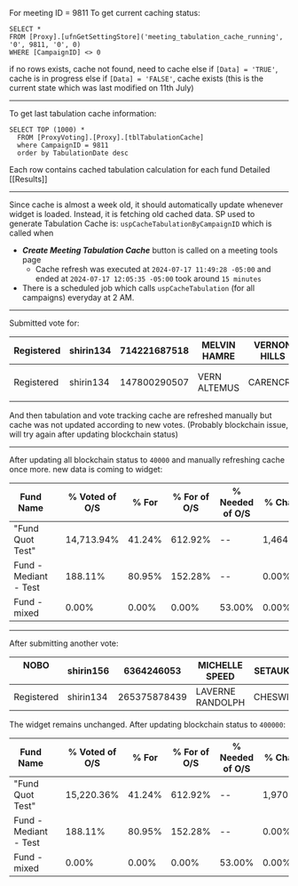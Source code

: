For meeting ID = 9811
To get current caching status:
```
SELECT *
FROM [Proxy].[ufnGetSettingStore]('meeting_tabulation_cache_running', '0', 9811, '0', 0)
WHERE [CampaignID] <> 0
```

if no rows exists, cache not found, need to cache
else if  `[Data] = 'TRUE'`, cache is in progress
else if `[Data] = 'FALSE'`, cache exists (this is the current state which was last modified on 11th July)
- - -
To get last tabulation cache information:
```
SELECT TOP (1000) *
  FROM [ProxyVoting].[Proxy].[tblTabulationCache]
  where CampaignID = 9811
  order by TabulationDate desc
```
Each row contains cached tabulation calculation for each fund
Detailed [[Results]]
- - -
Since cache is almost a week old, it should automatically update whenever widget is loaded. Instead, it is fetching old cached data.
SP used to generate Tabulation Cache is: `uspCacheTabulationByCampaignID` which is called when 
- ***Create Meeting Tabulation Cache*** button is called on a meeting tools page
	- Cache refresh was executed at `2024-07-17 11:49:28 -05:00` and ended at `2024-07-17 12:05:35 -05:00` took around `15 minutes`
- There is a scheduled job which calls `uspCacheTabulation` (for all campaigns) everyday at 2 AM.
- - -
Submitted vote for:

| Registered | shirin134 | 714221687518 | MELVIN HAMRE | VERNON HILLS | IL  | 85,144.0000 | Web/Internet | 7/17/2024 |       |
| ---------- | --------- | ------------ | ------------ | ------------ | --- | ----------- | ------------ | --------- | ----- |
| Registered | shirin134 | 147800290507 | VERN ALTEMUS | CARENCRO     | LA  | 61,292.0000 | Web/Internet | 7/17/2024 | - - - |
And then tabulation and vote tracking cache are refreshed manually but cache was not updated according to new votes. (Probably blockchain issue, will try again after updating blockchain status)
- - -
After updating all blockchain status to `40000` and manually refreshing cache once more. new data is coming to widget:

| Fund Name             |     | % Voted of O/S | % For  | % For of O/S | % Needed of O/S | % Change  | Status  |
| --------------------- | --- | -------------- | ------ | ------------ | --------------- | --------- | ------- |
| "Fund Quot Test"      |     | 14,713.94%     | 41.24% | 612.92%      | --              | 1,464.36% | Passed  |
| Fund - Mediant - Test |     | 188.11%        | 80.95% | 152.28%      | --              | 0.00%     | Passed  |
| Fund - mixed          |     | 0.00%          | 0.00%  | 0.00%        | 53.00%          | 0.00%     | Not Yet |
- - -
After submitting another vote:

| NOBO<br><br> | shirin156 | 6364246053   | MICHELLE SPEED   | SETAUKET | NY  | 1,334,227.0000 | Web/Internet | 7/18/2024 |     |
| ------------ | --------- | ------------ | ---------------- | -------- | --- | -------------- | ------------ | --------- | --- |
| Registered   | shirin134 | 265375878439 | LAVERNE RANDOLPH | CHESWICK | PA  | 50,642.0000    | Web/Internet | 7/18/2024 |     |
The widget remains unchanged. After updating blockchain status to `400000`:

| Fund Name             |     | % Voted of O/S | % For  | % For of O/S | % Needed of O/S | % Change  | Status  |
| --------------------- | --- | -------------- | ------ | ------------ | --------------- | --------- | ------- |
| "Fund Quot Test"      |     | 15,220.36%     | 41.24% | 612.92%      | --              | 1,970.78% | Passed  |
| Fund - Mediant - Test |     | 188.11%        | 80.95% | 152.28%      | --              | 0.00%     | Passed  |
| Fund - mixed          |     | 0.00%          | 0.00%  | 0.00%        | 53.00%          | 0.00%     | Not Yet |
